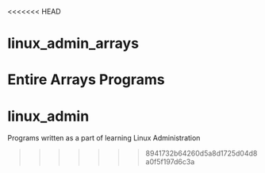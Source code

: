 <<<<<<< HEAD
# linux_admin_arrays
Entire Arrays Programs
=======
# linux_admin
Programs written as a part of learning Linux Administration
>>>>>>> 8941732b64260d5a8d1725d04d8a0f5f197d6c3a
